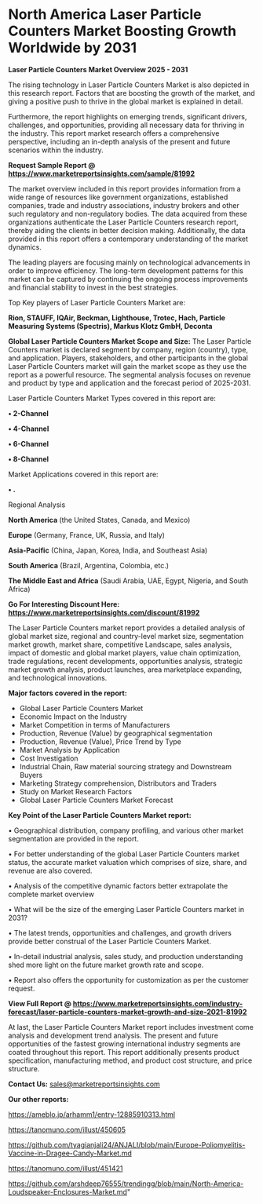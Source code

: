 # North America Laser Particle Counters Market Boosting Growth Worldwide by 2031

<Strong> Laser Particle Counters Market Overview 2025 - 2031</strong>

The rising technology in Laser Particle Counters Market is also depicted in this research report. Factors that are boosting the growth of the market, and giving a positive push to thrive in the global market is explained in detail.

Furthermore, the report highlights on emerging trends, significant drivers, challenges, and opportunities, providing all necessary data for thriving in the industry. This report market research offers a comprehensive perspective, including an in-depth analysis of the present and future scenarios within the industry.

<strong>Request Sample Report @ <a href=https://www.marketreportsinsights.com/sample/81992>https://www.marketreportsinsights.com/sample/81992</a></strong>

The market overview included in this report provides information from a wide range of resources like government organizations, established companies, trade and industry associations, industry brokers and other such regulatory and non-regulatory bodies. The data acquired from these organizations authenticate the Laser Particle Counters research report, thereby aiding the clients in better decision making. Additionally, the data provided in this report offers a contemporary understanding of the market dynamics.

The leading players are focusing mainly on technological advancements in order to improve efficiency. The long-term development patterns for this market can be captured by continuing the ongoing process improvements and financial stability to invest in the best strategies.

Top Key players of Laser Particle Counters Market are:

<strong>Rion, STAUFF, IQAir, Beckman, Lighthouse, Trotec, Hach, Particle Measuring Systems (Spectris), Markus Klotz GmbH, Deconta</strong>

<strong><b>Global Laser Particle Counters Market Scope and Size:</b></strong>
The Laser Particle Counters market is declared segment by company, region (country), type, and application. Players, stakeholders, and other participants in the global Laser Particle Counters market will gain the market scope as they use the report as a powerful resource. The segmental analysis focuses on revenue and product by type and application and the forecast period of 2025-2031.

Laser Particle Counters Market Types covered in this report are:

<strong>• 2-Channel

• 4-Channel

• 6-Channel

• 8-Channel</strong>

Market Applications covered in this report are:

<strong>• .</strong> 

Regional Analysis

<strong>North America</strong> (the United States, Canada, and Mexico)

<strong>Europe</strong> (Germany, France, UK, Russia, and Italy)

<strong>Asia-Pacific</strong> (China, Japan, Korea, India, and Southeast Asia)

<strong>South America</strong> (Brazil, Argentina, Colombia, etc.)

<strong>The Middle East and Africa</strong> (Saudi Arabia, UAE, Egypt, Nigeria, and South Africa)

<strong>Go For Interesting Discount Here: <a href=https://www.marketreportsinsights.com/discount/81992>https://www.marketreportsinsights.com/discount/81992</a></strong>

The Laser Particle Counters market report provides a detailed analysis of global market size, regional and country-level market size, segmentation market growth, market share, competitive Landscape, sales analysis, impact of domestic and global market players, value chain optimization, trade regulations, recent developments, opportunities analysis, strategic market growth analysis, product launches, area marketplace expanding, and technological innovations.

<strong><b>Major factors covered in the report:</b></strong>
<ul>
  <li>Global Laser Particle Counters Market </li>
  <li>Economic Impact on the Industry</li>
  <li>Market Competition in terms of Manufacturers</li>
  <li>Production, Revenue (Value) by geographical segmentation</li>
  <li>Production, Revenue (Value), Price Trend by Type</li>
  <li>Market Analysis by Application</li>
  <li>Cost Investigation</li>
  <li>Industrial Chain, Raw material sourcing strategy and Downstream Buyers</li>
  <li>Marketing Strategy comprehension, Distributors and Traders</li>
  <li>Study on Market Research Factors</li>
  <li>Global Laser Particle Counters Market Forecast</li>
</ul>

<strong><b>Key Point of the Laser Particle Counters Market report:</b></strong>

• Geographical distribution, company profiling, and various other market segmentation are provided in the report.

• For better understanding of the global Laser Particle Counters market status, the accurate market valuation which comprises of size, share, and revenue are also covered.

• Analysis of the competitive dynamic factors better extrapolate the complete market overview

• What will be the size of the emerging Laser Particle Counters market in 2031?

• The latest trends, opportunities and challenges, and growth drivers provide better construal of the Laser Particle Counters Market.

• In-detail industrial analysis, sales study, and production understanding shed more light on the future market growth rate and scope.

• Report also offers the opportunity for customization as per the customer request.

<strong><b>View Full Report @ <a href=https://www.marketreportsinsights.com/industry-forecast/laser-particle-counters-market-growth-and-size-2021-81992>https://www.marketreportsinsights.com/industry-forecast/laser-particle-counters-market-growth-and-size-2021-81992</a></b></strong>


At last, the Laser Particle Counters Market report includes investment come analysis and development trend analysis. The present and future opportunities of the fastest growing international industry segments are coated throughout this report. This report additionally presents product specification, manufacturing method, and product cost structure, and price structure.

<strong>Contact Us:</strong>
sales@marketreportsinsights.com

<strong>Our other reports:</strong>

<a href=https://ameblo.jp/arhamm1/entry-12885910313.html>https://ameblo.jp/arhamm1/entry-12885910313.html</a>

<a href=https://tanomuno.com/illust/450605>https://tanomuno.com/illust/450605</a>

<a href=https://github.com/tyagianjali24/ANJALI/blob/main/Europe-Poliomyelitis-Vaccine-in-Dragee-Candy-Market.md>https://github.com/tyagianjali24/ANJALI/blob/main/Europe-Poliomyelitis-Vaccine-in-Dragee-Candy-Market.md</a>

<a href=https://tanomuno.com/illust/451421>https://tanomuno.com/illust/451421</a>

<a href=https://github.com/arshdeep76555/trendingg/blob/main/North-America-Loudspeaker-Enclosures-Market.md>https://github.com/arshdeep76555/trendingg/blob/main/North-America-Loudspeaker-Enclosures-Market.md</a>"
